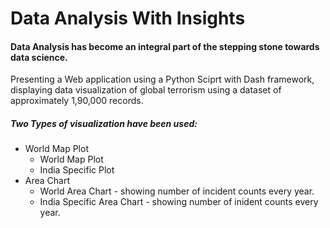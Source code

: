 <html>
  <head>
  </head>
  <body>
    <h1>Data Analysis With Insights</h1>
    <h4>
      Data Analysis has become an integral part of the stepping stone towards data science.
    </h4>
    <div>
     Presenting a Web application using a Python Sciprt with Dash framework, displaying data visualization of global terrorism using a dataset of approximately 1,90,000 records. 
    </div>
    <h5>Two Types of visualization have been used:</h5>
    <ul>
      <li>
        World Map Plot
        <ul>
          <li>World Map Plot</li>
          <li>India Specific Plot</li>
        </ul>
      </li>
      <li>
        Area Chart
        <ul>
          <li>World Area Chart - showing number of incident counts every year.</li>
          <li>India Specific Area Chart - showing number of inident counts every year.</li>
        </ul>
      </li>
    </ul>
  </body>
</html>


